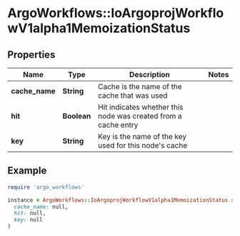 # ArgoWorkflows::IoArgoprojWorkflowV1alpha1MemoizationStatus

## Properties

| Name | Type | Description | Notes |
| ---- | ---- | ----------- | ----- |
| **cache_name** | **String** | Cache is the name of the cache that was used |  |
| **hit** | **Boolean** | Hit indicates whether this node was created from a cache entry |  |
| **key** | **String** | Key is the name of the key used for this node&#39;s cache |  |

## Example

```ruby
require 'argo_workflows'

instance = ArgoWorkflows::IoArgoprojWorkflowV1alpha1MemoizationStatus.new(
  cache_name: null,
  hit: null,
  key: null
)
```

